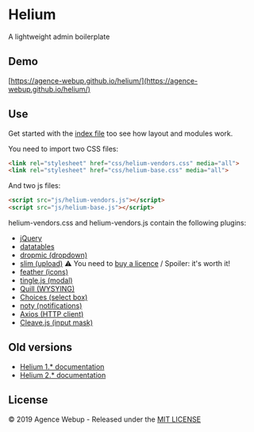 # Helium

A lightweight admin boilerplate

## Demo

[https://agence-webup.github.io/helium/](https://agence-webup.github.io/helium/)

## Use

Get started with the [index file](https://github.com/agence-webup/helium/blob/master/dist/index.html) too see how layout and modules work.

You need to import two CSS files:

```html
<link rel="stylesheet" href="css/helium-vendors.css" media="all">
<link rel="stylesheet" href="css/helium-base.css" media="all">
```

And two js files:

```html
<script src="js/helium-vendors.js"></script>
<script src="js/helium-base.js"></script>
```

helium-vendors.css and helium-vendors.js contain the following plugins:

* [jQuery](https://jquery.com/)
* [datatables](https://datatables.net/)
* [dropmic (dropdown)](https://github.com/agence-webup/dropmic)
* [slim (upload)](https://pqina.nl/slim/) ⚠️ You need to [buy a licence](https://codecanyon.net/item/slim-image-cropper-responsive-uploading-and-ratio-cropping-plugin/16364167?ref=pqina&clickthrough_id=1409428727&redirect_back=true) / Spoiler: it's worth it!
* [feather (icons)](https://feathericons.com/)
* [tingle.js (modal)](http://robinparisi.github.io/tingle/)
* [Quill (WYSYING)](https://quilljs.com/docs/quickstart/)
* [Choices (select box)](https://github.com/jshjohnson/Choices)
* [noty (notifications)](https://ned.im/noty)
* [Axios (HTTP client)](https://github.com/axios/axios)
* [Cleave.js (input mask)](https://nosir.github.io/cleave.js)


## Old versions

* [Helium 1.* documentation](https://agence-webup.github.io/helium/v1/)
* [Helium 2.* documentation](https://agence-webup.github.io/helium/v2/)

## License

© 2019 Agence Webup - Released under the [MIT LICENSE](http://opensource.org/licenses/MIT)
